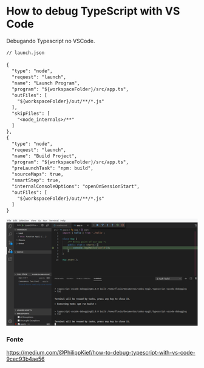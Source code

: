 # How to debug TypeScript with VS Code

Debugando Typescript no VSCode.

    // launch.json

    {
      "type": "node",
      "request": "launch",
      "name": "Launch Program",
      "program": "${workspaceFolder}/src/app.ts",
      "outFiles": [
        "${workspaceFolder}/out/**/*.js"
      ],
      "skipFiles": [
        "<node_internals>/**"
      ]
    },
    {
      "type": "node",
      "request": "launch",
      "name": "Build Project",
      "program": "${workspaceFolder}/src/app.ts",
      "preLaunchTask": "npm: build",
      "sourceMaps": true,
      "smartStep": true,
      "internalConsoleOptions": "openOnSessionStart",
      "outFiles": [
        "${workspaceFolder}/out/**/*.js"
      ]
    }

![](debug-typescript-vscode.png)


### Fonte

https://medium.com/@PhilippKief/how-to-debug-typescript-with-vs-code-9cec93b4ae56